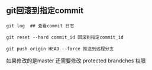 
## git回滚到指定commit

```
git log  ## 查看commit 日志

git reset --hard commit_id 回滚到指定commit_id

git push origin HEAD --force 推送到远程分支
```

如果修改的是master 还需要修改 protected brandches 权限

